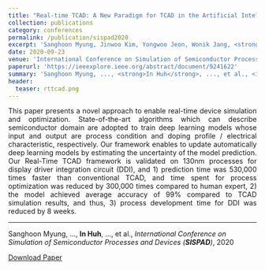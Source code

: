 ```yaml
---
title: "Real-time TCAD: A New Paradigm for TCAD in the Artificial Intelligence Era"
collection: publications
category: conferences
permalink: /publication/sispad2020
excerpt: 'Sanghoon Myung, Jinwoo Kim, Yongwoo Jeon, Wonik Jang, <strong>In Huh</strong>, Jaemin Kim, Songyi Han, Kang-hyun Baek, Jisu Ryu, Yoon-Suk Kim, Jiseong Doh, Jae-ho Kim, Changwook Jeong, Dae Sin Kim'
date: 2020-09-23
venue: 'International Conference on Simulation of Semiconductor Processes and Devices (<strong>SISPAD</strong>)'
paperurl: 'https://ieeexplore.ieee.org/abstract/document/9241622'
summary: 'Sanghoon Myung, ..., <strong>In Huh</strong>, ..., et al., <i>International Conference on Simulation of Semiconductor Processes and Devices (<strong>SISPAD</strong>)</i>, 2020'
header:
  teaser: rttcad.png
---
```

<p align="justify">
This paper presents a novel approach to enable real-time device simulation and optimization. State-of-the-art algorithms which can describe semiconductor domain are adopted to train deep learning models whose input and output are process condition and doping profile / electrical characteristic, respectively. Our framework enables to update automatically deep learning models by estimating the uncertainty of the model prediction. Our Real-Time TCAD framework is validated on 130nm processes for display driver integration circuit (DDI), and 1) prediction time was 530,000 times faster than conventional TCAD, and time spent for process optimization was reduced by 300,000 times compared to human expert, 2) the model achieved average accuracy of 99% compared to TCAD simulation results, and thus, 3) process development time for DDI was reduced by 8 weeks.
</p>
<hr>

Sanghoon Myung, ..., <strong>In Huh</strong>, ..., et al., <i>International Conference on Simulation of Semiconductor Processes and Devices (<strong>SISPAD</strong>)</i>, 2020

[Download Paper](https://ieeexplore.ieee.org/abstract/document/9241622)
